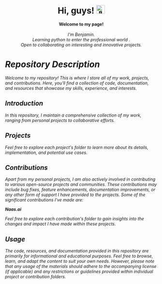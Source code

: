 <h1 align="center">Hi, guys! <img src="https://github.com/wervlad/wervlad/assets/24524555/766d336d-b87d-44ba-807c-c51de2bc6b4d" width="28px" alt="👋"></h1>

<p align="center">
    <b>Welcome to my page!</b><br><br>
    <i>
        I'm Benjamin.<br>
        Learning python to enter the professional world .<br>
        Open to collaborating on interesting and innovative projects.<br>

# Repository Description

Welcome to my repository! This is where I store all of my work, projects, and contributions. Here,
you'll find a collection of code, documentation, and resources that showcase my skills, experience, and interests.

## Introduction

In this repository, I maintain a comprehensive collection of my work, ranging from personal projects to collaborative efforts.

## Projects

Feel free to explore each project's folder to learn more about its details, implementation, and potential use cases.

## Contributions

Apart from my personal projects, I am also actively involved in contributing to various open-source projects and communities. 
These contributions may include bug fixes, feature enhancements, documentation improvements, or any other form of support I have provided to the projects.
Some of the significant contributions I've made are:

***Naas.ai***

Feel free to explore each contribution's folder to gain insights into the changes and impact I have made within these projects.

## Usage

The code, resources, and documentation provided in this repository are primarily for informational and educational purposes.
Feel free to browse, learn, and adapt the content to suit your own needs. However, please note that any usage of the materials should adhere to the accompanying license (if applicable) and any restrictions or guidelines provided within individual project or contribution folders.
